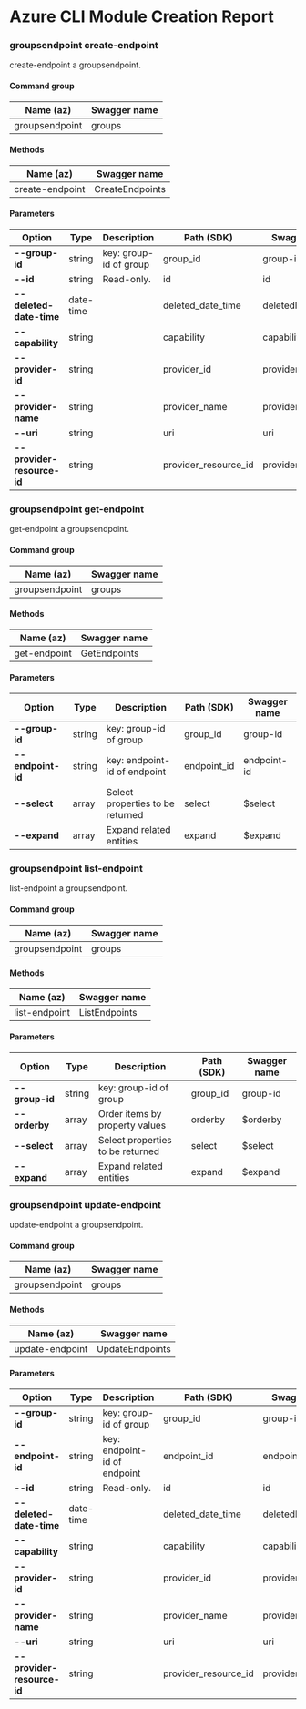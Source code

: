 # Azure CLI Module Creation Report

### groupsendpoint create-endpoint

create-endpoint a groupsendpoint.

#### Command group
|Name (az)|Swagger name|
|---------|------------|
|groupsendpoint|groups|

#### Methods
|Name (az)|Swagger name|
|---------|------------|
|create-endpoint|CreateEndpoints|

#### Parameters
|Option|Type|Description|Path (SDK)|Swagger name|
|------|----|-----------|----------|------------|
|**--group-id**|string|key: group-id of group|group_id|group-id|
|**--id**|string|Read-only.|id|id|
|**--deleted-date-time**|date-time||deleted_date_time|deletedDateTime|
|**--capability**|string||capability|capability|
|**--provider-id**|string||provider_id|providerId|
|**--provider-name**|string||provider_name|providerName|
|**--uri**|string||uri|uri|
|**--provider-resource-id**|string||provider_resource_id|providerResourceId|

### groupsendpoint get-endpoint

get-endpoint a groupsendpoint.

#### Command group
|Name (az)|Swagger name|
|---------|------------|
|groupsendpoint|groups|

#### Methods
|Name (az)|Swagger name|
|---------|------------|
|get-endpoint|GetEndpoints|

#### Parameters
|Option|Type|Description|Path (SDK)|Swagger name|
|------|----|-----------|----------|------------|
|**--group-id**|string|key: group-id of group|group_id|group-id|
|**--endpoint-id**|string|key: endpoint-id of endpoint|endpoint_id|endpoint-id|
|**--select**|array|Select properties to be returned|select|$select|
|**--expand**|array|Expand related entities|expand|$expand|

### groupsendpoint list-endpoint

list-endpoint a groupsendpoint.

#### Command group
|Name (az)|Swagger name|
|---------|------------|
|groupsendpoint|groups|

#### Methods
|Name (az)|Swagger name|
|---------|------------|
|list-endpoint|ListEndpoints|

#### Parameters
|Option|Type|Description|Path (SDK)|Swagger name|
|------|----|-----------|----------|------------|
|**--group-id**|string|key: group-id of group|group_id|group-id|
|**--orderby**|array|Order items by property values|orderby|$orderby|
|**--select**|array|Select properties to be returned|select|$select|
|**--expand**|array|Expand related entities|expand|$expand|

### groupsendpoint update-endpoint

update-endpoint a groupsendpoint.

#### Command group
|Name (az)|Swagger name|
|---------|------------|
|groupsendpoint|groups|

#### Methods
|Name (az)|Swagger name|
|---------|------------|
|update-endpoint|UpdateEndpoints|

#### Parameters
|Option|Type|Description|Path (SDK)|Swagger name|
|------|----|-----------|----------|------------|
|**--group-id**|string|key: group-id of group|group_id|group-id|
|**--endpoint-id**|string|key: endpoint-id of endpoint|endpoint_id|endpoint-id|
|**--id**|string|Read-only.|id|id|
|**--deleted-date-time**|date-time||deleted_date_time|deletedDateTime|
|**--capability**|string||capability|capability|
|**--provider-id**|string||provider_id|providerId|
|**--provider-name**|string||provider_name|providerName|
|**--uri**|string||uri|uri|
|**--provider-resource-id**|string||provider_resource_id|providerResourceId|
